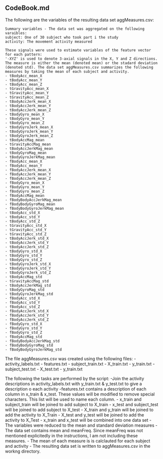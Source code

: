 CodeBook.md
-----------

The following are the variables of the resulting data set aggMeasures.csv:

	Summary variables - The data set was aggregated on the following varaibles:
	subject: One of 30 subject who took part i the study
	activity: The movement activity measured
	
	These signals were used to estimate variables of the feature vector for each pattern:  
	'-XYZ' is used to denote 3-axial signals in the X, Y and Z directions. The measure is either the mean (denoted mean) or the stadard deviation (denoted std). The data set aggMeasures.csv summarizes the following measures by taking the mean of each subject and activity.
	- tBodyAcc_mean_X
	- tBodyAcc_mean_Y
	- tBodyAcc_mean_Z
	- tGravityAcc_mean_X
	- tGravityAcc_mean_Y
	- tGravityAcc_mean_Z
	- tBodyAccJerk_mean_X
	- tBodyAccJerk_mean_Y
	- tBodyAccJerk_mean_Z
	- tBodyGyro_mean_X
	- tBodyGyro_mean_Y
	- tBodyGyro_mean_Z
	- tBodyGyroJerk_mean_X
	- tBodyGyroJerk_mean_Y
	- tBodyGyroJerk_mean_Z
	- tBodyAccMag_mean
	- tGravityAccMag_mean
	- tBodyAccJerkMag_mean
	- tBodyGyroMag_mean
	- tBodyGyroJerkMag_mean
	- fBodyAcc_mean_X
	- fBodyAcc_mean_Y
	- fBodyAccJerk_mean_X
	- fBodyAccJerk_mean_Y
	- fBodyAccJerk_mean_Z
	- fBodyGyro_mean_X
	- fBodyGyro_mean_Y
	- fBodyGyro_mean_Z
	- fBodyAccMag_mean
	- fBodyBodyAccJerkMag_mean
	- fBodyBodyGyroMag_mean
	- fBodyBodyGyroJerkMag_mean
	- tBodyAcc_std_X
	- tBodyAcc_std_Y
	- tBodyAcc_std_Z
	- tGravityAcc_std_X
	- tGravityAcc_std_Y
	- tGravityAcc_std_Z
	- tBodyAccJerk_std_X
	- tBodyAccJerk_std_Y
	- tBodyAccJerk_std_Z
	- tBodyGyro_std_X
	- tBodyGyro_std_Y
	- tBodyGyro_std_Z
	- tBodyGyroJerk_std_X
	- tBodyGyroJerk_std_Y
	- tBodyGyroJerk_std_Z
	- tBodyAccMag_std
	- tGravityAccMag_std
	- tBodyAccJerkMag_std
	- tBodyGyroMag_std
	- tBodyGyroJerkMag_std
	- fBodyAcc_std_X
	- fBodyAcc_std_Y
	- fBodyAcc_std_Z
	- fBodyAccJerk_std_X
	- fBodyAccJerk_std_Y
	- fBodyAccJerk_std_Z
	- fBodyGyro_std_X
	- fBodyGyro_std_Y
	- fBodyGyro_std_Z
	- fBodyAccMag_std
	- fBodyBodyAccJerkMag_std
	- fBodyBodyGyroMag_std
	- fBodyBodyGyroJerkMag_std

The file aggMeasures.csv was created using the following files:
	- activity_labels.txt
	- features.txt
	- subject_train.txt
	- X_train.txt
	- y_train.txt
	- subject_test.txt
	- X_test.txt
	- y_train.txt

The following the tasks are performed by the script:
 	-Join the activity descriptions in activity_labels.txt with y_train.txt & y_test.txt to give a description o each activity
 	-features.txt contains a description of each column in x_train & x_test. These values will be modified to remove special characters. This list will be used to name each column.
	- x_train and subject_train will be joined to add subject to X_train 
	- x_test and subject_test will be joined to add subject to X_test 
	- X_train and y_train will be joined to add the activity to X_Train
	- X_test and y_test will be joined to add the activity to X_Test
	- x_train and x_test will be combined into one data set
	- The variables were reduced to the mean and standard deviation measures
		- The data set contains mean and meanFreq. Since meanFreq was not mentioned explicitedly in the instructions, I am not including these measures.
	- The mean of each measure is is calclauted for each subject and activity
	- The resulting data set is written to aggMeasures.csv in the workng directory.


